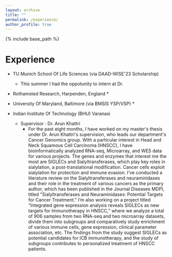 ```yaml
---
layout: archive
title: ""
permalink: /experience/
author_profile: true
---
```


{% include base_path %}

Experience
======
* TU Munich School Of Life Sciences (via DAAD-WISE'23 Scholarship)
  * This summer I had the oppotunity to intern at Dr. 
    
* Rothamsted Research, Harpenden, England
  * 
    
* University Of Maryland, Baltimore (via BMSIS YSP/VSP)
  * 
 
* Indian Institute Of Technology (BHU) Varanasi
  * Supervisor : Dr. Arun Khattri
      * For the past eight months, I have worked on my master's thesis under Dr. Arun Khattri's supervision, who leads our department's Cancer Genomics group. With a particular interest in Head and Neck Squamous Cell Carcinoma (HNSCC), I have bioinformatically analyzed RNA-seq, Microarray, and WES data for various projects.  The genes and enzymes that interest me the most are SIGLECs and Sialyltransferases, which play key roles in sialylation, a post-translational modification. Cancer cells exploit sialylation for protection and immune evasion. I’ve conducted a literature review on the Sialyltransferases and neuraminidases and their role in the treatment of various cancers as the primary author, which has been published in the Journal Diseases MDPI, titled "Sialyltransferases and Neuraminidases: Potential Targets for Cancer Treatment." I’m also working on a project titled "Integrated gene expression analysis reveals SIGLECs as new targets for Immunotherapy in HNSCC," where we analyze a total of 906 samples from two RNA-seq and two microarray datasets, divide them into subgroups and comparatively study enrichment of various immune cells, gene expression, clinical parameter association, etc. The findings from the study suggest SIGLECs as potential candidates for ICB immunotherapy, and the study of subgroups contributes to personalized treatment of HNSCC patients. 


